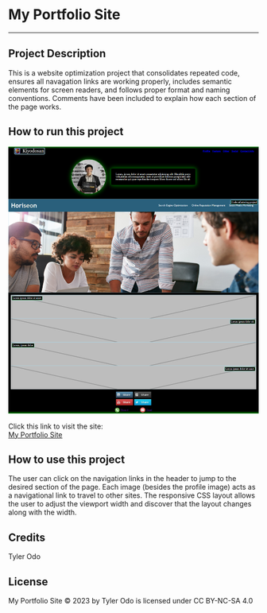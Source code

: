 
# My Portfolio Site

___

## Project Description

This is a website optimization project that consolidates repeated code, ensures all navagation links are working properly, includes semantic elements for screen readers, and follows proper format and naming conventions. Comments have been included to explain how each section of the page works.

## How to run this project

![My Portfolio Site](/assets/images/screencapture-127-0-0-1-5500-2023-10-10-19_08_00.png)

Click this link to visit the site:  
[My Portfolio Site]()

## How to use this project

The user can click on the navigation links in the header to jump to the desired section of the page. Each image (besides the profile image) acts as a navigational link to travel to other sites. The responsive CSS layout allows the user to adjust the viewport width and discover that the layout changes along with the width.

## Credits

Tyler Odo

## License

My Portfolio Site © 2023 by Tyler Odo is licensed under CC BY-NC-SA 4.0